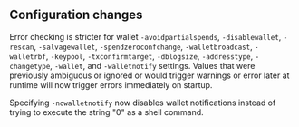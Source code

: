 Configuration changes
---------------------

Error checking is stricter for wallet `-avoidpartialspends`, `-disablewallet`, `-rescan`, `-salvagewallet`, `-spendzeroconfchange`, `-walletbroadcast`, `-walletrbf`, `-keypool`, `-txconfirmtarget`, `-dblogsize`, `-addresstype`, `-changetype`, `-wallet`, and `-walletnotify` settings. Values that were previously ambiguous or ignored or would trigger warnings or error later at runtime will now trigger errors immediately on startup.

Specifying `-nowalletnotify` now disables wallet notifications instead of trying to execute the string "0" as a shell command.

